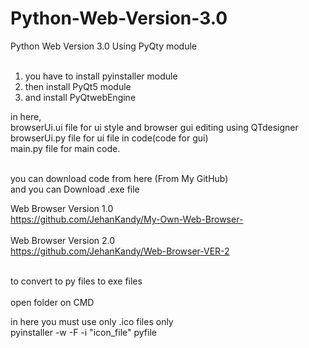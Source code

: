 # Python-Web-Version-3.0
Python Web Version 3.0 Using PyQty module 
<br>
<br>
1. you have to install pyinstaller module<br>
2. then install PyQt5 module<br>
3. and install PyQtwebEngine<br>

in here,
<br>
browserUi.ui file for ui style and browser gui editing using QTdesigner <br>
browserUi.py file for ui file in code(code for gui)<br>
main.py file for main code.



<br>
you can download code from here (From My GitHub)<br>
and you can Download .exe file
<br>

Web Browser Version 1.0 <br>
https://github.com/JehanKandy/My-Own-Web-Browser-
<br><br>
Web Browser Version 2.0 <br>
https://github.com/JehanKandy/Web-Browser-VER-2
<br><br>




to convert to py files to exe files
<br><br>
open folder on CMD<br>


in here you must use only .ico files only<br>
pyinstaller -w -F -i "icon_file" pyfile
